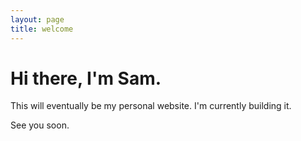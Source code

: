```yaml
---
layout: page
title: welcome
---
```


# Hi there, I'm Sam.
This will eventually be my personal website. I'm currently building it.

See you soon.
